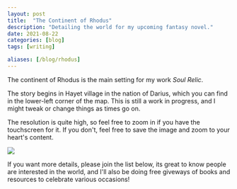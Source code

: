 ```yaml
---
layout: post
title:  "The Continent of Rhodus"
description: "Detailing the world for my upcoming fantasy novel."
date: 2021-08-22
categories: [blog]
tags: [writing]

aliases: [/blog/rhodus]
---
```


The continent of Rhodus is the main setting for my work *Soul Relic*.

The story begins in Hayet village in the nation of Darius, which you can find in the lower-left
corner of the map. This is still a work in progress, and I might tweak or change things as times go on.

The resolution is quite high, so feel free to zoom in if you have the touchscreen for it. If you don't, feel free to save the image and zoom to your heart's content.

![](original/cover.jpg?class="img-full")

If you want more details, please join the list below, its great to know people are interested in the world, and I'll also be doing free giveways of books and resources to celebrate various occasions!


